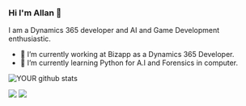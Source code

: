 
### Hi I'm Allan 👋
I am a Dynamics 365 developer and AI and Game Development enthusiastic.
- 🔭 I’m currently working at Bizapp as a Dynamics 365 Developer.
- 🌱 I’m currently learning Python for A.I and Forensics in computer.

![YOUR github stats](https://github-readme-stats.vercel.app/api?username=allansmora)

[<img src="https://img.shields.io/badge/twitter-%231DA1F2.svg?&style=for-the-badge&logo=twitter&logoColor=white" />](https://twitter.com/allansmora)   [<img src="https://img.shields.io/badge/linkedin-%230077B5.svg?&style=for-the-badge&logo=linkedin&logoColor=white" />]([https://www.linkedin.com/in/USERNAME/](https://www.linkedin.com/in/allan-moura-a3155a127/)) 
